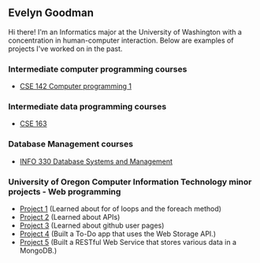 ## Evelyn Goodman

Hi there! I'm an Informatics major at the University of Washington with a concentration in human-computer interaction. Below are examples of projects I've worked on in the past.


### Intermediate computer programming courses
- [CSE 142 Computer programming 1](https://github.com/evelyngoodman/CSE142)

### Intermediate data programming courses
- [CSE 163](https://github.com/evelyngoodman/CSE163)

### Database Management courses
- [INFO 330 Database Systems and Management](https://github.com/evelyngoodman/INFO330)


### University of Oregon Computer Information Technology minor projects - Web programming

- [Project 1](https://github.com/evelyngoodman/UO-CIT281-P1) (Learned about for of loops and the foreach method)
- [Project 2](https://github.com/evelyngoodman/UO-CIT281-P2) (Learned about APIs)
- [Project 3](https://github.com/evelyngoodman/UO-CIT281-P3) (Learned about github user pages)
- [Project 4](https://github.com/evelyngoodman/UO-CIT281-P4) (Built a To-Do app that uses the Web Storage API.)
- [Project 5](https://github.com/evelyngoodman/UO-CIT281-P5) (Built a RESTful Web Service that stores various data in a MongoDB.)
